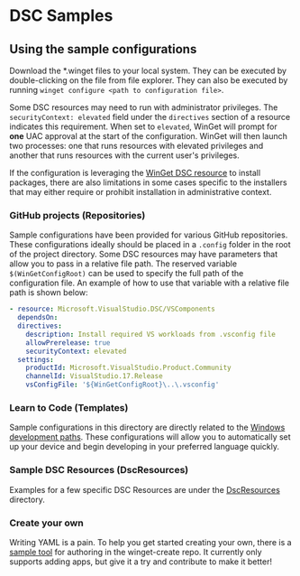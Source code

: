 # DSC Samples

## Using the sample configurations

Download the \*.winget files to your local system. They can be executed by double-clicking on the file from file explorer. They can also be executed by running `winget configure <path to configuration file>`.

Some DSC resources may need to run with administrator privileges.
The `securityContext: elevated` field under the `directives` section of a resource indicates this requirement.
When set to `elevated`, WinGet will prompt for **one** UAC approval at the start of the configuration. WinGet will then launch two processes: one that runs resources with elevated privileges and another that runs resources with the current user's privileges.

If the configuration is leveraging the [WinGet DSC resource](https://www.powershellgallery.com/packages/Microsoft.WinGet.DSC) to install packages, there are also limitations in some cases specific to the installers that may either require or prohibit installation in administrative context.

### GitHub projects (Repositories)

Sample configurations have been provided for various GitHub repositories. These configurations ideally should be placed in a `.config` folder in the root of the project directory. Some DSC resources may have parameters that allow you to pass in a relative file path. The reserved variable `$(WinGetConfigRoot)` can be used to specify the full path of the configuration file. An example of how to use that variable with a relative file path is shown below:

```yaml
- resource: Microsoft.VisualStudio.DSC/VSComponents
  dependsOn:
  directives:
    description: Install required VS workloads from .vsconfig file
    allowPrerelease: true
    securityContext: elevated
  settings:
    productId: Microsoft.VisualStudio.Product.Community
    channelId: VisualStudio.17.Release
    vsConfigFile: '${WinGetConfigRoot}\..\.vsconfig'
```

### Learn to Code (Templates)

Sample configurations in this directory are directly related to the [Windows development paths](https://learn.microsoft.com/windows/dev-environment/#development-paths). These configurations will allow you to automatically set up your device and begin developing in your preferred language quickly.

### Sample DSC Resources (DscResources)

Examples for a few specific DSC Resources are under the [DscResources](./DscResources/) directory.

### Create your own

Writing YAML is a pain. To help you get started creating your own, there is a [sample tool](https://github.com/microsoft/winget-create/blob/main/Tools/WingetCreateMakeDSC.ps1) for authoring in the winget-create repo. It currently only supports adding apps, but give it a try and contribute to make it better!

